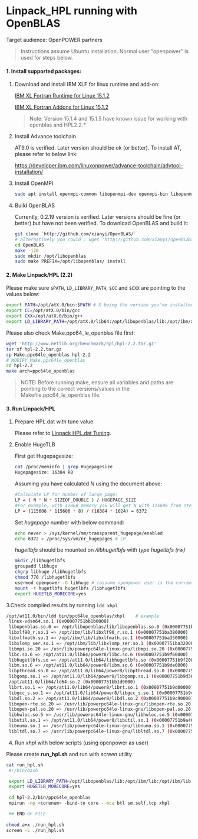 # Linpack_HPL running with OpenBLAS
Target audience: OpenPOWER partners
> Instructions assume Ubuntu installation. Normal user "openpower" is used for steps below.
#### 1. Install supported packages:
1. Download and install IBM XLF for linux runtime and add-on:
 
   [IBM XL Fortran Runtime for Linux 15.1.2](http://www-01.ibm.com/support/docview.wss?uid=swg24040216)
     
   [IBM XL Fortran Addons for Linux 15.1.2](http://www-01.ibm.com/support/docview.wss?uid=swg24040219)

   >Note: Version 15.1.4 and 15.1.5 have known issue for working with openblas and HPL2.2.*

2. Install Advance toolchain 

   AT9.0 is verified. Later version should be ok (or better). To install AT, please refer to below link:

   https://developer.ibm.com/linuxonpower/advance-toolchain/advtool-installation/

3. Install OpenMPI
   ```bash
   sudo apt install openmpi-common libopenmpi-dev openmpi-bin libopenmpi2
   ```	

4. Build OpenBLAS
 
   Currently, 0.2.19 version is verified. Later versions should be fine (or better) but have not been verified. To download OpenBLAS and build it:
      ```bash
      git clone `http://github.com/xianyi/OpenBLAS/`
      # alternatively you could : wget 'http://github.com/xianyi/OpenBLAS/archive/v0.2.19.tar.gz'
      cd OpenBLAS
      make -j20
      sudo mkdir /opt/libopenblas
      sudo make PREFIX=/opt/libopenblas/ install
     ```
#### 2. Make Linpack/HPL (2.2)
Please make sure `$PATH`, `LD_LIBRARY_PATH`, `$CC` and `$CXX` are pointing to the values below:
   
   ```bash
   export PATH=/opt/atX.0/bin:$PATH # X being the version you've installed
   export CC=/opt/atX.0/bin/gcc
   export CXX=/opt/atX.0/bin/g++
   export LD_LIBRARY_PATH=/opt/atX.0/lib64:/opt/libopenblas/lib:/opt/ibm/xlsmp/4.1.X/lib:/opt/ibm/xlf/15.1X/lib
   ```
		
Please also check Make.ppc64_le_openblas file first:
   
   ```bash
   wget 'http://www.netlib.org/benchmark/hpl/hpl-2.2.tar.gz'
   tar xf hpl-2.2.tar.gz 
   cp Make.ppc64le_openblas hpl-2.2
   # MODIFY Make.ppc64le_openblas
   cd hpl-2.2 
   make arch=ppc64le_openblas 
   ```
   
> NOTE: Before running make, ensure all variables and paths are pointing to the correct versions/values in the Makefile.ppc64_le_openblas file.
#### 3. Run Linpack/HPL
1. Prepare HPL.dat with tune value. 
   
   Please refer to [Linpack HPL.dat Tuning](Linpack_HPL.dat_tuning.md).
	
2. Enable HugeTLB
   
   First get Hugepagesize:  
       
   ```bash
   cat /proc/meminfo | grep Hugepagesize
   Hugepagesize: 16384 kB
   ```

   Assuming you have calculated *N* using the document above:

   ```bash
   #Calculate LP for number of large page:
   LP = ( N * N * SIZEOF_DOUBLE ) / HUGEPAGE_SIZE
   #For example, with 128GB memory you will get N with 115606 from step 5.
   LP = (115606 * 115606 * 8) / (16384 * 1024) = 6372
   ```

   Set *hugepage* number with below command:
     
   ```bash
   echo never > /sys/kernel/mm/transparent_hugepage/enabled
   echo 6372 > /proc/sys/vm/nr_hugepages # LP
   ```

   *hugetlbfs* should be mounted on */libhugetlbfs* with *type hugetlbfs (rw)*
     
   ```bash
   mkdir /libhugetlbfs
   groupadd libhuge
   chgrp libhuge /libhugetlbfs
   chmod 770 /libhugetlbfs
   usermod openpower -G libhuge # (assume openpower user is the current user)
   mount -t hugetlbfs hugetlbfs /libhugetlbfs
   export HUGETLB_MORECORE=yes
   ```
		
  3.Check compiled results by running `ldd xhpl`
   
   ```bash
   /opt/at11.0/bin/ldd bin/ppc64le_openblas/xhpl 	# example
	linux-vdso64.so.1 (0x00007751bb1b0000)
	libopenblas.so.0 => /opt/libopenblas/lib/libopenblas.so.0 (0x00007751bad30000)
	libxlf90_r.so.1 => /opt/ibm/lib/libxlf90_r.so.1 (0x00007751ba380000)
	libxlfmath.so.1 => /opt/ibm/lib/libxlfmath.so.1 (0x00007751ba350000)
	libxlomp_ser.so.1 => /opt/ibm/lib/libxlomp_ser.so.1 (0x00007751ba320000)
	libmpi.so.20 => /usr/lib/powerpc64le-linux-gnu/libmpi.so.20 (0x00007751ba190000)
	libc.so.6 => /opt/at11.0/lib64/power8/libc.so.6 (0x00007751b9f60000)
	libhugetlbfs.so => /opt/at11.0/lib64/libhugetlbfs.so (0x00007751b9f20000)
	libm.so.6 => /opt/at11.0/lib64/power8/libm.so.6 (0x00007751b9de0000)
	libpthread.so.0 => /opt/at11.0/lib64/power8/libpthread.so.0 (0x00007751b9d90000)
	libgomp.so.1 => /opt/at11.0/lib64/power8/libgomp.so.1 (0x00007751b9d30000)
	/opt/at11.0/lib64/ld64.so.2 (0x00007751bb1d0000)
	librt.so.1 => /opt/at11.0/lib64/power8/librt.so.1 (0x00007751b9d00000)
	libgcc_s.so.1 => /opt/at11.0/lib64/power8/libgcc_s.so.1 (0x00007751b9cc0000)
	libdl.so.2 => /opt/at11.0/lib64/power8/libdl.so.2 (0x00007751b9c90000)
	libopen-rte.so.20 => /usr/lib/powerpc64le-linux-gnu/libopen-rte.so.20 (0x00007751b9bc0000)
	libopen-pal.so.20 => /usr/lib/powerpc64le-linux-gnu/libopen-pal.so.20 (0x00007751b9ae0000)
	libhwloc.so.5 => /usr/lib/powerpc64le-linux-gnu/libhwloc.so.5 (0x00007751b9a70000)
	libutil.so.1 => /opt/at11.0/lib64/power8/libutil.so.1 (0x00007751b9a40000)
	libnuma.so.1 => /usr/lib/powerpc64le-linux-gnu/libnuma.so.1 (0x00007751b9a10000)
	libltdl.so.7 => /usr/lib/powerpc64le-linux-gnu/libltdl.so.7 (0x00007751b99e0000)
   ```

  4. Run *xhpl* with below scripts (using openpower as user)
		
   Please create **run_hpl.sh** and run with *screen* utility
      
   ```bash       
   cat run_hpl.sh
    #!/bin/bash
   
    export LD_LIBRARY_PATH=/opt/libopenblas/lib:/opt/ibm/lib:/opt/ibm/lib:$LD_LIBRARY_PATH
    export HUGETLB_MORECORE=yes
    
    cd hpl-2.2/bin/ppc64le_openblas
    mpirun -np <corenum> -bind-to core --mca btl sm,self,tcp xhpl
   
    ## END OF FILE
       
   chmod a+x ./run_hpl.sh
   screen -L ./run_hpl.sh
   ```
